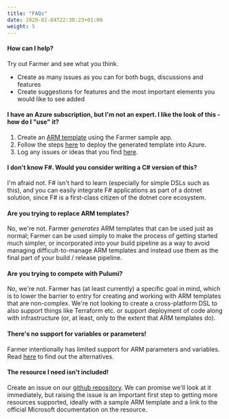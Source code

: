 ```yaml
---
title: "FAQs"
date: 2020-02-04T22:38:23+01:00
weight: 5
---
```


#### How can I help?
Try out Farmer and see what you think.
* Create as many issues as you can for both bugs, discussions and features
* Create suggestions for features and the most important elements you would like to see added

#### I have an Azure subscription, but I'm not an expert. I like the look of this - how do I "use" it?
1. Create an [ARM template](https://docs.microsoft.com/en-us/azure/azure-resource-manager/template-deployment-overview) using the Farmer sample app.
1. Follow the steps [here](/deployment-guidance) to deploy the generated template into Azure.
1. Log any issues or ideas that you find [here](https://github.com/CompositionalIT/farmer/issues/new).

#### I don't know F#. Would you consider writing a C# version of this?
I'm afraid not. F# isn't hard to learn (especially for simple DSLs such as this), and you can easily integrate F# applications as part of a dotnet solution, since F# is a first-class citizen of the dotnet core ecosystem.

#### Are you trying to replace ARM templates?
No, we're not. Farmer *generates* ARM templates that can be used just as normal; Farmer can be used simply to make the process of getting started much simpler, or incorporated into your build pipeline as a way to avoid managing difficult-to-manage ARM templates and instead use them as the final part of your build / release pipeline.

#### Are you trying to compete with Pulumi?
No, we're not. Farmer has (at least currently) a specific goal in mind, which is to lower the barrier to entry for creating and working with ARM templates that are non-complex. We're not looking to create a cross-platform DSL to also support things like Terraform etc. or support deployment of code along with infrastructure (or, at least, only to the extent that ARM templates do).

#### There's no support for variables or parameters!
Farmer intentionally has limited support for ARM parameters and variables. Read [here](api-overview/parameters) to find out the alternatives.

#### The resource I need isn't included!
Create an issue on our [github repository](https://github.com/CompositionalIT/farmer/issues). We can promise we'll look at it immediately, but raising the issue is an important first step to getting more resources supported, ideally with a sample ARM template and a link to the official Microsoft documentation on the resource.
